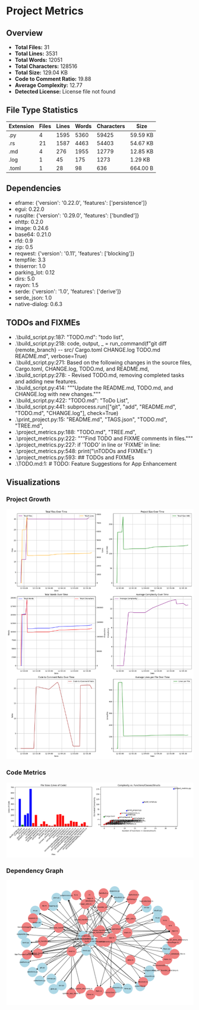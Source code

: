 # Project Metrics

## Overview
- **Total Files:** 31
- **Total Lines:** 3531
- **Total Words:** 12051
- **Total Characters:** 128516
- **Total Size:** 129.04 KB
- **Code to Comment Ratio:** 19.88
- **Average Complexity:** 12.77
- **Detected License:** License file not found

## File Type Statistics

| Extension | Files | Lines | Words | Characters | Size |
|-----------|-------|-------|-------|------------|------|
| .py | 4 | 1595 | 5360 | 59425 | 59.59 KB |
| .rs | 21 | 1587 | 4463 | 54403 | 54.67 KB |
| .md | 4 | 276 | 1955 | 12779 | 12.85 KB |
| .log | 1 | 45 | 175 | 1273 | 1.29 KB |
| .toml | 1 | 28 | 98 | 636 | 664.00 B |

## Dependencies

- eframe: {'version': '0.22.0', 'features': ['persistence']}
- egui: 0.22.0
- rusqlite: {'version': '0.29.0', 'features': ['bundled']}
- ehttp: 0.2.0
- image: 0.24.6
- base64: 0.21.0
- rfd: 0.9
- zip: 0.5
- reqwest: {'version': '0.11', 'features': ['blocking']}
- tempfile: 3.3
- thiserror: 1.0
- parking_lot: 0.12
- dirs: 5.0
- rayon: 1.5
- serde: {'version': '1.0', 'features': ['derive']}
- serde_json: 1.0
- native-dialog: 0.6.3

## TODOs and FIXMEs

- .\build_script.py:187: "TODO.md": "todo list",
- .\build_script.py:218: code, output, _ = run_command(f"git diff {remote_branch} -- src/ Cargo.toml CHANGE.log TODO.md README.md", verbose=True)
- .\build_script.py:271: Based on the following changes in the source files, Cargo.toml, CHANGE.log, TODO.md, and README.md,
- .\build_script.py:278: - Revised TODO.md, removing completed tasks and adding new features.
- .\build_script.py:414: """Update the README.md, TODO.md, and CHANGE.log with new changes."""
- .\build_script.py:422: "TODO.md": "ToDo List",
- .\build_script.py:441: subprocess.run(["git", "add", "README.md", "TODO.md", "CHANGE.log"], check=True)
- .\print_project.py:15: "README.md", "TAGS.json", "TODO.md", "TREE.md",
- .\project_metrics.py:188: "TODO.md", "TREE.md",
- .\project_metrics.py:222: """Find TODO and FIXME comments in files."""
- .\project_metrics.py:227: if 'TODO' in line or 'FIXME' in line:
- .\project_metrics.py:548: print("\nTODOs and FIXMEs:")
- .\project_metrics.py:593: ## TODOs and FIXMEs
- .\TODO.md:1: # TODO: Feature Suggestions for App Enhancement

## Visualizations

### Project Growth
![Project Growth](project_metrics_images/project_growth.png)

### Code Metrics
![Code Metrics](project_metrics_images/code_metrics.png)

### Dependency Graph
![Dependency Graph](project_metrics_images/dependency_graph.png)
